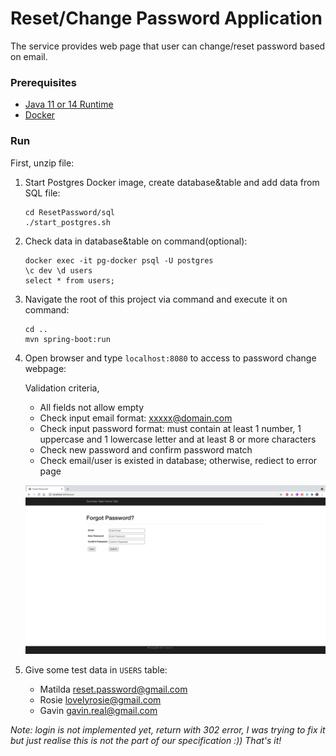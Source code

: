 # Reset/Change Password Application

The service provides web page that user can change/reset password based on email.

### Prerequisites

* [Java 11 or 14 Runtime](https://www.oracle.com/java/technologies/downloads/)
* [Docker](https://docs.docker.com/get-docker/)

### Run

First, unzip file:

1. Start Postgres Docker image, create database&table and add data from SQL file:

    ```
    cd ResetPassword/sql
    ./start_postgres.sh
    ```
 
2. Check data in database&table on command(optional):

    ```
    docker exec -it pg-docker psql -U postgres
    \c dev \d users
    select * from users;   
    ```

3. Navigate the root of this project via command and execute it on command:

    ```
    cd ..
    mvn spring-boot:run
    ```
    
4. Open browser and type `localhost:8080` to access to password change webpage:

    Validation criteria,
    - All fields not allow empty
    - Check input email format: xxxxx@domain.com
    - Check input password format: must contain at least 1 number, 1 uppercase and 1 lowercase letter and at least 8 or more characters
    - Check new password and confirm password match
    - Check email/user is existed in database; otherwise, rediect to error page

    ![](/resetpassword.png)
   
 5. Give some test data in `USERS` table:
    - Matilda  reset.password@gmail.com
    - Rosie    lovelyrosie@gmail.com
    - Gavin    gavin.real@gmail.com

*Note: login is not implemented yet, return with 302 error, I was trying to fix it but just realise this is not the part of our specification :)) That's it!*


